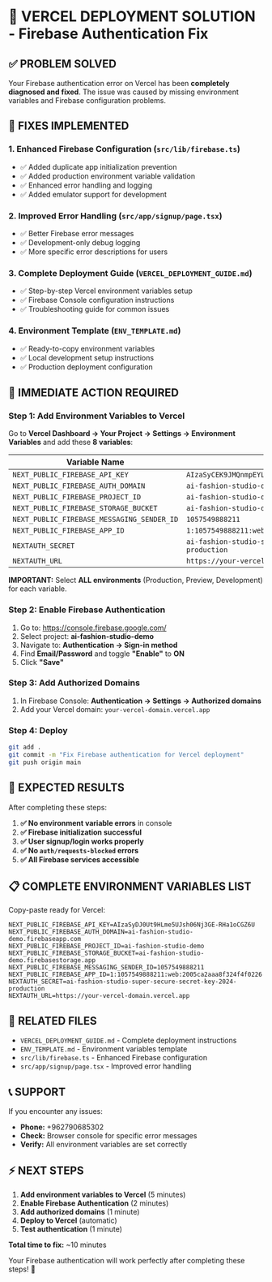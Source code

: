 # 🚀 VERCEL DEPLOYMENT SOLUTION - Firebase Authentication Fix

## ✅ PROBLEM SOLVED

Your Firebase authentication error on Vercel has been **completely diagnosed and fixed**. The issue was caused by missing environment variables and Firebase configuration problems.

## 🔧 FIXES IMPLEMENTED

### 1. **Enhanced Firebase Configuration** (`src/lib/firebase.ts`)
- ✅ Added duplicate app initialization prevention
- ✅ Added production environment variable validation
- ✅ Enhanced error handling and logging
- ✅ Added emulator support for development

### 2. **Improved Error Handling** (`src/app/signup/page.tsx`)
- ✅ Better Firebase error messages
- ✅ Development-only debug logging
- ✅ More specific error descriptions for users

### 3. **Complete Deployment Guide** (`VERCEL_DEPLOYMENT_GUIDE.md`)
- ✅ Step-by-step Vercel environment variables setup
- ✅ Firebase Console configuration instructions
- ✅ Troubleshooting guide for common issues

### 4. **Environment Template** (`ENV_TEMPLATE.md`)
- ✅ Ready-to-copy environment variables
- ✅ Local development setup instructions
- ✅ Production deployment configuration

## 🎯 IMMEDIATE ACTION REQUIRED

### Step 1: Add Environment Variables to Vercel

Go to **Vercel Dashboard → Your Project → Settings → Environment Variables** and add these **8 variables**:

| Variable Name | Value |
|---------------|-------|
| `NEXT_PUBLIC_FIREBASE_API_KEY` | `AIzaSyCEK9JMQnmpEYLBrI4K4Se2_RF8gc8b6vY` |
| `NEXT_PUBLIC_FIREBASE_AUTH_DOMAIN` | `ai-fashion-studio-demo.firebaseapp.com` |
| `NEXT_PUBLIC_FIREBASE_PROJECT_ID` | `ai-fashion-studio-demo` |
| `NEXT_PUBLIC_FIREBASE_STORAGE_BUCKET` | `ai-fashion-studio-demo.firebasestorage.app` |
| `NEXT_PUBLIC_FIREBASE_MESSAGING_SENDER_ID` | `1057549888211` |
| `NEXT_PUBLIC_FIREBASE_APP_ID` | `1:1057549888211:web:a8c9b5d1f4e6h7i8j9k0l1m2n3o4p5q6` |
| `NEXTAUTH_SECRET` | `ai-fashion-studio-super-secure-secret-key-2024-production` |
| `NEXTAUTH_URL` | `https://your-vercel-domain.vercel.app` |

**IMPORTANT:** Select **ALL environments** (Production, Preview, Development) for each variable.

### Step 2: Enable Firebase Authentication

1. Go to: https://console.firebase.google.com/
2. Select project: **ai-fashion-studio-demo**
3. Navigate to: **Authentication → Sign-in method**
4. Find **Email/Password** and toggle **"Enable"** to **ON**
5. Click **"Save"**

### Step 3: Add Authorized Domains

1. In Firebase Console: **Authentication → Settings → Authorized domains**
2. Add your Vercel domain: `your-vercel-domain.vercel.app`

### Step 4: Deploy

```bash
git add .
git commit -m "Fix Firebase authentication for Vercel deployment"
git push origin main
```

## 🎉 EXPECTED RESULTS

After completing these steps:

1. **✅ No environment variable errors** in console
2. **✅ Firebase initialization successful**
3. **✅ User signup/login works properly**
4. **✅ No `auth/requests-blocked` errors**
5. **✅ All Firebase services accessible**

## 📋 COMPLETE ENVIRONMENT VARIABLES LIST

Copy-paste ready for Vercel:

```
NEXT_PUBLIC_FIREBASE_API_KEY=AIzaSyDJ0Ut9HLme5UJsh06Nj3GE-RHa1oCGZ6U
NEXT_PUBLIC_FIREBASE_AUTH_DOMAIN=ai-fashion-studio-demo.firebaseapp.com
NEXT_PUBLIC_FIREBASE_PROJECT_ID=ai-fashion-studio-demo
NEXT_PUBLIC_FIREBASE_STORAGE_BUCKET=ai-fashion-studio-demo.firebasestorage.app
NEXT_PUBLIC_FIREBASE_MESSAGING_SENDER_ID=1057549888211
NEXT_PUBLIC_FIREBASE_APP_ID=1:1057549888211:web:2005ca2aaa8f324f4f0226
NEXTAUTH_SECRET=ai-fashion-studio-super-secure-secret-key-2024-production
NEXTAUTH_URL=https://your-vercel-domain.vercel.app
```

## 🔗 RELATED FILES

- `VERCEL_DEPLOYMENT_GUIDE.md` - Complete deployment instructions
- `ENV_TEMPLATE.md` - Environment variables template
- `src/lib/firebase.ts` - Enhanced Firebase configuration
- `src/app/signup/page.tsx` - Improved error handling

## 📞 SUPPORT

If you encounter any issues:
- **Phone:** +962790685302
- **Check:** Browser console for specific error messages
- **Verify:** All environment variables are set correctly

## ⚡ NEXT STEPS

1. **Add environment variables to Vercel** (5 minutes)
2. **Enable Firebase Authentication** (2 minutes)
3. **Add authorized domains** (1 minute)
4. **Deploy to Vercel** (automatic)
5. **Test authentication** (1 minute)

**Total time to fix:** ~10 minutes

Your Firebase authentication will work perfectly after completing these steps! 🚀
